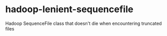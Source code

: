 # hadoop-lenient-sequencefile
Hadoop SequenceFile class that doesn't die when encountering truncated files
